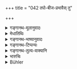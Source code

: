 +++
title = "042 तपो-बीज-प्रभावैस् तु"

+++

<details><summary>गङ्गानथ-मूलानुवादः</summary>

By the force of austerities and the seed they attain higher or lower rank among men, through birth, cycle after cycle.—(42)
</details>

<details><summary>मेधातिथिः</summary>

**त** एते ऽनन्तरजाः **तपः**सामर्थ्येन **बीज**सामर्थ्येन **युगे युगे** जन्मनि जन्मनि **उत्कर्षम् अपकर्षं च गच्छन्ति** । तद् वक्ष्यामः "शूद्रायां ब्राह्मणाज् जातः" (म्ध् १०.६४) इत्य् अत्र ॥ १०.४२ ॥

_यद् उक्तम् "स्वकर्मणां त्यागेन" _(म्ध् १०.२४)_ इति तस्यैवायं प्रपञ्चः ।_
</details>

<details><summary>गङ्गानथ-भाष्यानुवादः</summary>

‘*They*’—*i.e*., the sons born of the next lower castes,—‘*by the force
of austerities*’ and ‘*by the force of* *seed*’;—‘*cycle after
cycle*,’—*i.e*., in each successive birth;—‘*attain higher or lower
rank*.’

All this is going to be described under verse 64 *et. seq*.—(42)
</details>

<details><summary>गङ्गानथ-टिप्पन्यः</summary>

‘*Yuge yuge*’—‘In successive births’ (Medhātithi, Nārāyaṇa and
Nandana);—‘in each of the ages of the world’ (Kullūka).
</details>

<details><summary>गङ्गानथ-तुल्य-वाक्यानि</summary>

*Śukranīti* (4.4, 80-81).—‘Viśvāmitra, Mātaṅga, Vaśiṣṭha, Nārada and
others became elevated by special penances, not by birth.’

*Yājñavalkya* (1.96).—‘Caste becomes elevated during the fifth or the
seventh generation; similarly after five or seven generations one
acquires that caste of which he has followed the occupations.’

*Gautama* (4.22-24).—‘In the seventh generation, men obtain a change of
caste, being either raised to a higher one or degraded to a lower one.
The venerable teacher declares that this happens in the fifth
generation, and the same rule applies to those born from parents of
different castes that are intermediate between two of the castes
originally created by Brahmā.’

*Āpastamba* (2, 11.10-11).—‘In successive births, men of the lower
castes are born in the next higher one, if they have fulfilled their
duties. In successive births, men of the higher castes are born in the
next lower one, if they have neglected their duties.’
</details>

<details><summary>भारुचिः</summary>

अयं च श्लोको ब्राह्मणादिजातानां क्षत्रियाद्यासु पूर्वश्लोकविहितस्य संस्कारस्य स्तुत्यर्थो विज्ञेयः । तथा वक्ष्यति "शूद्रायां ब्राह्मणाज् जातः" इत्येवमादि । एवं च सत्य् एष वर्णविभाग उत्कर्षापकर्षसंबन्धो मनुष्यविषय एव द्रष्टव्यः । न गवादिषु । अतश् च गवादीनां मतरि स्वसरि वा जातस्यापरिहारः (?) ॥ १०.४२ ॥
</details>

<details><summary>Bühler</summary>

042	By the power of austerities and of the seed (from which they sprang), these (races) obtain here among men more exalted or lower rank in successive births.
</details>
